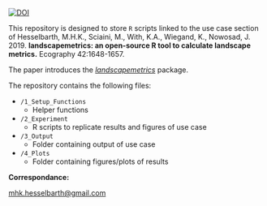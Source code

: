 [![DOI](https://img.shields.io/badge/DOI-10.1111/ecog.04617-blue.svg)](https://doi.org/10.1111/ecog.04617) 

This repository is designed to store `R` scripts linked to the use case section of Hesselbarth, M.H.K., Sciaini, M., With, K.A., Wiegand, K., Nowosad, J. 2019. **landscapemetrics: an open-source R tool to calculate landscape metrics.** Ecography 42:1648-1657.

The paper introduces the [*landscapemetrics*](https://github.com/r-spatialecology/landscapemetrics) package.

The repository contains the following files:
- `/1_Setup_Functions`
  - Helper functions
- `/2_Experiment`
  - R scripts to replicate results and figures of use case 
- `/3_Output`
  - Folder containing output of use case
- `/4_Plots`
  - Folder containing figures/plots of results

**Correspondance:**

mhk.hesselbarth@gmail.com
